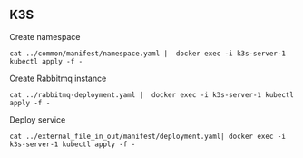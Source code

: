 ## K3S

Create namespace
```shell
cat ../common/manifest/namespace.yaml |  docker exec -i k3s-server-1 kubectl apply -f -
```

Create Rabbitmq instance
```shell
cat ../rabbitmq-deployment.yaml |  docker exec -i k3s-server-1 kubectl apply -f -
```

Deploy service
```shell
cat ../external_file_in_out/manifest/deployment.yaml| docker exec -i k3s-server-1 kubectl apply -f -
```
